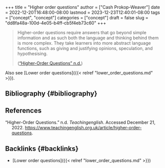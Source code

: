 +++
title = "Higher order questions"
author = ["Cash Prokop-Weaver"]
date = 2022-12-20T16:48:00-08:00
lastmod = 2023-12-23T12:40:01-08:00
tags = ["concept", "concept"]
categories = ["concept"]
draft = false
slug = "dd8fa48a-100d-4e05-b4ff-cb5f4eb73c60"
+++

> Higher-order questions require answers that go beyond simple information and as such both the language and thinking behind them is more complex. They take learners into more abstract language functions, such as giving and justifying opinions, speculation, and hypothesising.
>
> (<a href="#citeproc_bib_item_1">“Higher-Order Questions” n.d.</a>)

Also see [Lower order questions]({{< relref "lower_order_questions.md" >}}).


## Bibliography {#bibliography}

## References

<style>.csl-entry{text-indent: -1.5em; margin-left: 1.5em;}</style><div class="csl-bib-body">
  <div class="csl-entry"><a id="citeproc_bib_item_1"></a>“Higher-Order Questions.” n.d. <i>Teachingenglish</i>. Accessed December 21, 2022. <a href="https://www.teachingenglish.org.uk/article/higher-order-questions">https://www.teachingenglish.org.uk/article/higher-order-questions</a>.</div>
</div>



## Backlinks {#backlinks}

-   [Lower order questions]({{< relref "lower_order_questions.md" >}})
